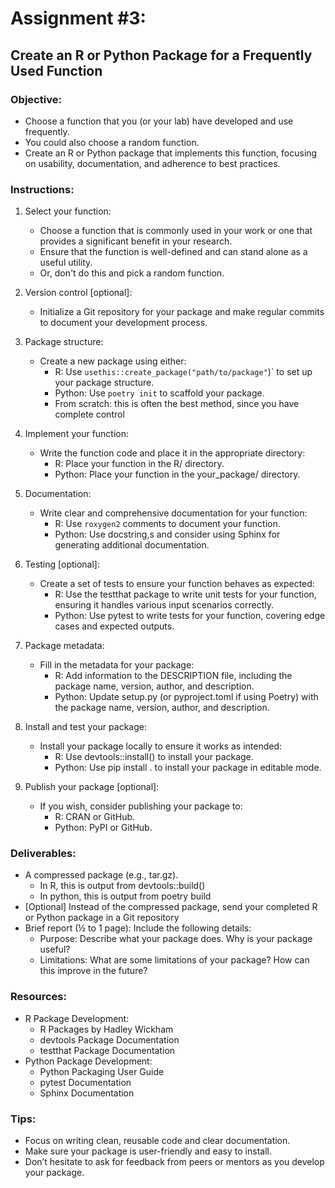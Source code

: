 # Assignment #3:

## Create an R or Python Package for a Frequently Used Function

### Objective:

- Choose a function that you (or your lab) have developed and use frequently.
- You could also choose a random function.
- Create an R or Python package that implements this function, focusing on usability, documentation, and adherence to best practices.

### Instructions:

1. Select your function:

   - Choose a function that is commonly used in your work or one that provides a significant benefit in your research.
   - Ensure that the function is well-defined and can stand alone as a useful utility.
   - Or, don't do this and pick a random function.

1. Version control \[optional\]:

   - Initialize a Git repository for your package and make regular commits to document your development process.

1. Package structure:

   - Create a new package using either:
     - R: Use `usethis::create_package("path/to/package"`)\` to set up your package structure.
     - Python: Use `poetry init` to scaffold your package.
     - From scratch: this is often the best method, since you have complete control

1. Implement your function:

   - Write the function code and place it in the appropriate directory:
     - R: Place your function in the R/ directory.
     - Python: Place your function in the your_package/ directory.

1. Documentation:

   - Write clear and comprehensive documentation for your function:
     - R: Use `roxygen2` comments to document your function.
     - Python: Use docstring,s and consider using Sphinx for generating additional documentation.

1. Testing \[optional\]:

   - Create a set of tests to ensure your function behaves as expected:
     - R: Use the testthat package to write unit tests for your function, ensuring it handles various input scenarios correctly.
     - Python: Use pytest to write tests for your function, covering edge cases and expected outputs.

1. Package metadata:

   - Fill in the metadata for your package:
     - R: Add information to the DESCRIPTION file, including the package name, version, author, and description.
     - Python: Update setup.py (or pyproject.toml if using Poetry) with the package name, version, author, and description.

1. Install and test your package:

   - Install your package locally to ensure it works as intended:
     - R: Use devtools::install() to install your package.
     - Python: Use pip install . to install your package in editable mode.

1. Publish your package \[optional\]:

   - If you wish, consider publishing your package to:
     - R: CRAN or GitHub.
     - Python: PyPI or GitHub.

### Deliverables:

- A compressed package (e.g., tar.gz).
  - In R, this is output from devtools::build()
  - In python, this is output from poetry build
- \[Optional\] Instead of the compressed package, send your completed R or Python package in a Git repository
- Brief report (½ to 1 page): Include the following details:
  - Purpose: Describe what your package does. Why is your package useful?
  - Limitations: What are some limitations of your package? How can this improve in the future?

### Resources:

- R Package Development:
  - R Packages by Hadley Wickham
  - devtools Package Documentation
  - testthat Package Documentation
- Python Package Development:
  - Python Packaging User Guide
  - pytest Documentation
  - Sphinx Documentation

### Tips:

- Focus on writing clean, reusable code and clear documentation.
- Make sure your package is user-friendly and easy to install.
- Don’t hesitate to ask for feedback from peers or mentors as you develop your package.

